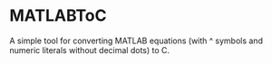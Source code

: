 # MATLABToC
A simple tool for converting MATLAB equations (with ^ symbols and numeric literals without decimal dots) to C.
